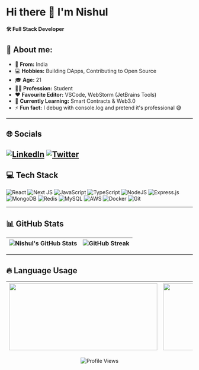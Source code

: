 # Hi there 👋 I'm **Nishul**

**🛠️ Full Stack Developer**

## 💫 About me:
- 🏡 **From:** India
- 💻 **Hobbies:** Building DApps, Contributing to Open Source
- 🎓 **Age:** 21
- 🧑‍🎓 **Profession:** Student
- ❤️ **Favourite Editor:** VSCode, WebStorm (JetBrains Tools)
- 🌱 **Currently Learning:** Smart Contracts & Web3.0
- ⚡ **Fun fact:** I debug with console.log and pretend it's professional 😅

---

## 🌐 Socials
[![LinkedIn](https://img.shields.io/badge/LinkedIn-%230077B5.svg?logo=linkedin&logoColor=white)](https://linkedin.com/in/NishulDhakar)
[![Twitter](https://img.shields.io/badge/Twitter-%231DA1F2.svg?logo=Twitter&logoColor=white)](https://twitter.com/NishulDhakar)
---

## 💻 Tech Stack
![React](https://img.shields.io/badge/react-%2320232a.svg?style=for-the-badge&logo=react&logoColor=%2361DAFB)
![Next JS](https://img.shields.io/badge/Next-black?style=for-the-badge&logo=next.js&logoColor=white)
![JavaScript](https://img.shields.io/badge/javascript-%23323330.svg?style=for-the-badge&logo=javascript&logoColor=%23F7DF1E)
![TypeScript](https://img.shields.io/badge/typescript-%23007ACC.svg?style=for-the-badge&logo=typescript&logoColor=white)
![NodeJS](https://img.shields.io/badge/node.js-6DA55F?style=for-the-badge&logo=node.js&logoColor=white)
![Express.js](https://img.shields.io/badge/express.js-%23404d59.svg?style=for-the-badge&logo=express&logoColor=%2361DAFB)
![MongoDB](https://img.shields.io/badge/MongoDB-%234ea94b.svg?style=for-the-badge&logo=mongodb&logoColor=white)
![Redis](https://img.shields.io/badge/redis-%23DD0031.svg?style=for-the-badge&logo=redis&logoColor=white)
![MySQL](https://img.shields.io/badge/mysql-%2300f.svg?style=for-the-badge&logo=mysql&logoColor=white)
![AWS](https://img.shields.io/badge/AWS-%23FF9900.svg?style=for-the-badge&logo=amazon-aws&logoColor=white)
![Docker](https://img.shields.io/badge/docker-%230db7ed.svg?style=for-the-badge&logo=docker&logoColor=white)
![Git](https://img.shields.io/badge/git-%23F05033.svg?style=for-the-badge&logo=git&logoColor=white)

---

## 📊 GitHub Stats
| ![Nishul's GitHub Stats](https://github-readme-stats.vercel.app/api?username=NishulDhakar&theme=dark&hide_border=false&include_all_commits=true&count_private=true&show_icons=true) | ![GitHub Streak](https://github-readme-streak-stats.herokuapp.com/?user=NishulDhakar&theme=dark&hide_border=false) |
|:--:|:--:|

---

## 🔥 Language Usage
| <img src="https://github-readme-stats.vercel.app/api/top-langs/?username=NishulDhakar&theme=dark&hide_border=false&layout=compact" height="180" width="400"> | <img src="https://github-contributor-stats.vercel.app/api?username=NishulDhakar&limit=5&theme=dark&combine_all_yearly_contributions=true" height="180" width="400"> |
|:--:|:--:|

<div align="center">

![Profile Views](https://komarev.com/ghpvc/?username=NishulDhakar&color=brightgreen&style=flat-square)

</div>
